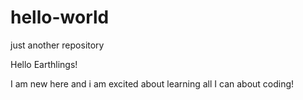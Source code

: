# hello-world
just another repository

Hello Earthlings!

I am new here and i am excited about learning all I can about coding!

